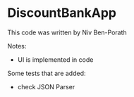# DiscountBankApp

This code was written by Niv Ben-Porath

Notes:
* UI is implemented in code


Some tests that are added:
* check JSON Parser


